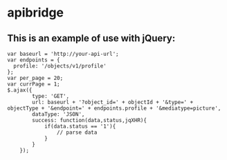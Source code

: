 # apibridge
## This is an example of use with jQuery:
    var baseurl = 'http://your-api-url';  
    var endpoints = {  
      profile: '/objects/v1/profile'  
    };  
    var per_page = 20;  
    var currPage = 1;  
    $.ajax({  
		    type: 'GET',  
		    url: baseurl + '?object_id=' + objectId + '&type=' + objectType + '&endpoint=' + endpoints.profile + '&mediatype=picture',  
		    dataType: 'JSON',  
		    success: function(data,status,jqXHR){  
			    if(data.status == '1'){  
				    // parse data  
			    }  
		    }  
	    });  
